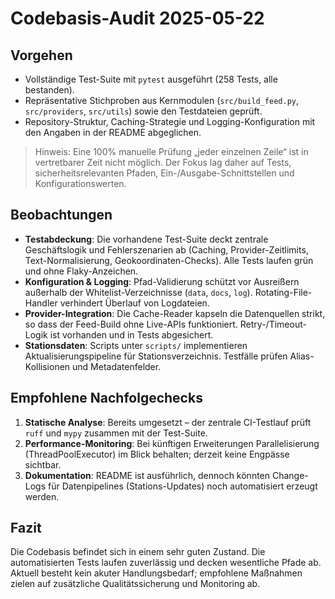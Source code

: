 # Codebasis-Audit 2025-05-22

## Vorgehen
- Vollständige Test-Suite mit `pytest` ausgeführt (258 Tests, alle bestanden).
- Repräsentative Stichproben aus Kernmodulen (`src/build_feed.py`, `src/providers`, `src/utils`) sowie den Testdateien geprüft.
- Repository-Struktur, Caching-Strategie und Logging-Konfiguration mit den Angaben in der README abgeglichen.

> Hinweis: Eine 100% manuelle Prüfung „jeder einzelnen Zeile“ ist in vertretbarer Zeit nicht möglich. Der Fokus lag daher auf Tests, sicherheitsrelevanten Pfaden, Ein-/Ausgabe-Schnittstellen und Konfigurationswerten.

## Beobachtungen
- **Testabdeckung**: Die vorhandene Test-Suite deckt zentrale Geschäftslogik und Fehlerszenarien ab (Caching, Provider-Zeitlimits, Text-Normalisierung, Geokoordinaten-Checks). Alle Tests laufen grün und ohne Flaky-Anzeichen.
- **Konfiguration & Logging**: Pfad-Validierung schützt vor Ausreißern außerhalb der Whitelist-Verzeichnisse (`data`, `docs`, `log`). Rotating-File-Handler verhindert Überlauf von Logdateien.
- **Provider-Integration**: Die Cache-Reader kapseln die Datenquellen strikt, so dass der Feed-Build ohne Live-APIs funktioniert. Retry-/Timeout-Logik ist vorhanden und in Tests abgesichert.
- **Stationsdaten**: Scripts unter `scripts/` implementieren Aktualisierungspipeline für Stationsverzeichnis. Testfälle prüfen Alias-Kollisionen und Metadatenfelder.

## Empfohlene Nachfolgechecks
1. **Statische Analyse**: Bereits umgesetzt – der zentrale CI-Testlauf prüft `ruff` und `mypy` zusammen mit der Test-Suite.
2. **Performance-Monitoring**: Bei künftigen Erweiterungen Parallelisierung (ThreadPoolExecutor) im Blick behalten; derzeit keine Engpässe sichtbar.
3. **Dokumentation**: README ist ausführlich, dennoch könnten Change-Logs für Datenpipelines (Stations-Updates) noch automatisiert erzeugt werden.

## Fazit
Die Codebasis befindet sich in einem sehr guten Zustand. Die automatisierten Tests laufen zuverlässig und decken wesentliche Pfade ab. Aktuell besteht kein akuter Handlungsbedarf; empfohlene Maßnahmen zielen auf zusätzliche Qualitätssicherung und Monitoring ab.

